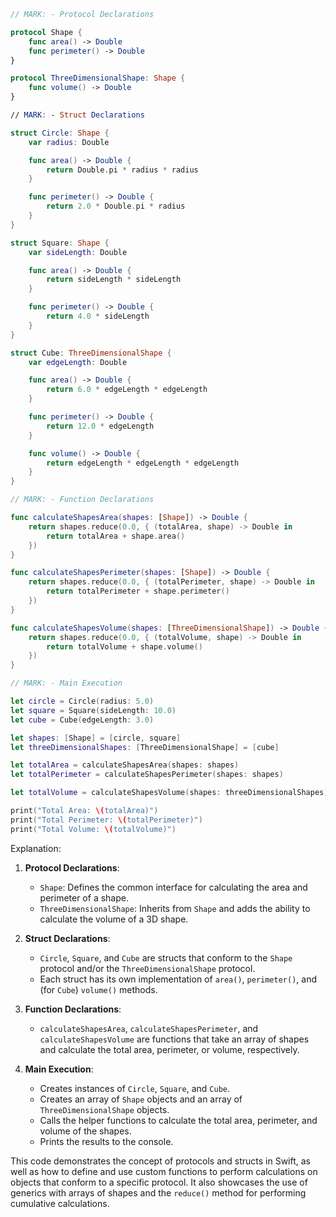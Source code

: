 ```swift
// MARK: - Protocol Declarations

protocol Shape {
    func area() -> Double
    func perimeter() -> Double
}

protocol ThreeDimensionalShape: Shape {
    func volume() -> Double
}

// MARK: - Struct Declarations

struct Circle: Shape {
    var radius: Double

    func area() -> Double {
        return Double.pi * radius * radius
    }

    func perimeter() -> Double {
        return 2.0 * Double.pi * radius
    }
}

struct Square: Shape {
    var sideLength: Double

    func area() -> Double {
        return sideLength * sideLength
    }

    func perimeter() -> Double {
        return 4.0 * sideLength
    }
}

struct Cube: ThreeDimensionalShape {
    var edgeLength: Double

    func area() -> Double {
        return 6.0 * edgeLength * edgeLength
    }

    func perimeter() -> Double {
        return 12.0 * edgeLength
    }

    func volume() -> Double {
        return edgeLength * edgeLength * edgeLength
    }
}

// MARK: - Function Declarations

func calculateShapesArea(shapes: [Shape]) -> Double {
    return shapes.reduce(0.0, { (totalArea, shape) -> Double in
        return totalArea + shape.area()
    })
}

func calculateShapesPerimeter(shapes: [Shape]) -> Double {
    return shapes.reduce(0.0, { (totalPerimeter, shape) -> Double in
        return totalPerimeter + shape.perimeter()
    })
}

func calculateShapesVolume(shapes: [ThreeDimensionalShape]) -> Double {
    return shapes.reduce(0.0, { (totalVolume, shape) -> Double in
        return totalVolume + shape.volume()
    })
}

// MARK: - Main Execution

let circle = Circle(radius: 5.0)
let square = Square(sideLength: 10.0)
let cube = Cube(edgeLength: 3.0)

let shapes: [Shape] = [circle, square]
let threeDimensionalShapes: [ThreeDimensionalShape] = [cube]

let totalArea = calculateShapesArea(shapes: shapes)
let totalPerimeter = calculateShapesPerimeter(shapes: shapes)

let totalVolume = calculateShapesVolume(shapes: threeDimensionalShapes)

print("Total Area: \(totalArea)")
print("Total Perimeter: \(totalPerimeter)")
print("Total Volume: \(totalVolume)")
```

Explanation:

1. **Protocol Declarations**:
   - `Shape`: Defines the common interface for calculating the area and perimeter of a shape.
   - `ThreeDimensionalShape`: Inherits from `Shape` and adds the ability to calculate the volume of a 3D shape.

2. **Struct Declarations**:
   - `Circle`, `Square`, and `Cube` are structs that conform to the `Shape` protocol and/or the `ThreeDimensionalShape` protocol.
   - Each struct has its own implementation of `area()`, `perimeter()`, and (for `Cube`) `volume()` methods.

3. **Function Declarations**:
   - `calculateShapesArea`, `calculateShapesPerimeter`, and `calculateShapesVolume` are functions that take an array of shapes and calculate the total area, perimeter, or volume, respectively.

4. **Main Execution**:
   - Creates instances of `Circle`, `Square`, and `Cube`.
   - Creates an array of `Shape` objects and an array of `ThreeDimensionalShape` objects.
   - Calls the helper functions to calculate the total area, perimeter, and volume of the shapes.
   - Prints the results to the console.

This code demonstrates the concept of protocols and structs in Swift, as well as how to define and use custom functions to perform calculations on objects that conform to a specific protocol. It also showcases the use of generics with arrays of shapes and the `reduce()` method for performing cumulative calculations.